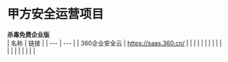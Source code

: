 # 甲方安全运营项目

**杀毒免费企业版**<br />
| 名称 | 链接 |
| --- | --- |
| 360企业安全云 | https://saas.360.cn/ |  |
|  |  |  |
|  |  |  |
|  |  |  |
|  |  |  |
